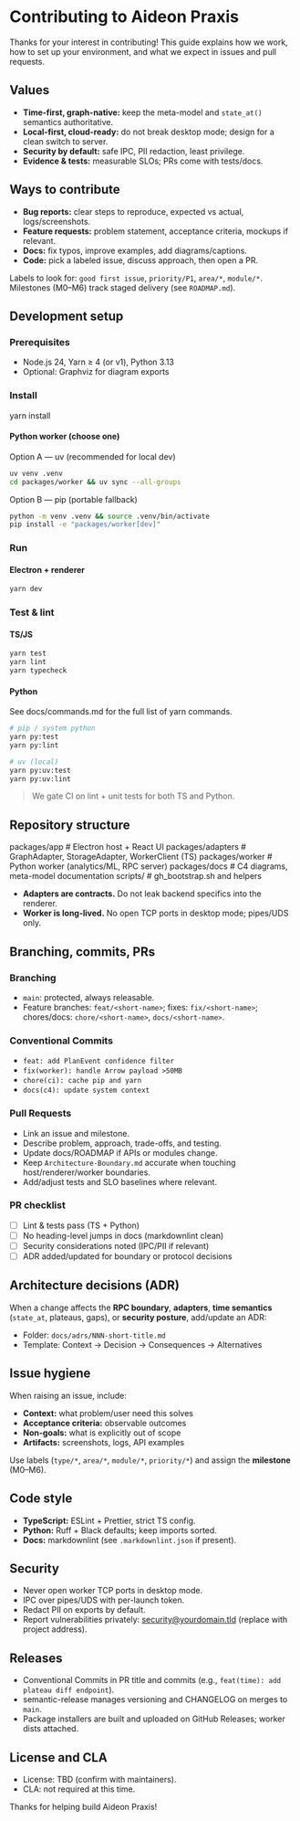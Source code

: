 # Contributing to Aideon Praxis

Thanks for your interest in contributing! This guide explains how we work, how to set up your
environment, and what we expect in issues and pull requests.

## Values

- **Time-first, graph-native:** keep the meta-model and `state_at()` semantics authoritative.
- **Local-first, cloud-ready:** do not break desktop mode; design for a clean switch to server.
- **Security by default:** safe IPC, PII redaction, least privilege.
- **Evidence & tests:** measurable SLOs; PRs come with tests/docs.

## Ways to contribute

- **Bug reports:** clear steps to reproduce, expected vs actual, logs/screenshots.
- **Feature requests:** problem statement, acceptance criteria, mockups if relevant.
- **Docs:** fix typos, improve examples, add diagrams/captions.
- **Code:** pick a labeled issue, discuss approach, then open a PR.

Labels to look for: `good first issue`, `priority/P1`, `area/*`, `module/*`. Milestones (M0–M6)
track staged delivery (see `ROADMAP.md`).

## Development setup

### Prerequisites

- Node.js 24, Yarn ≥ 4 (or v1), Python 3.13
- Optional: Graphviz for diagram exports

### Install

yarn install

#### Python worker (choose one)

Option A — uv (recommended for local dev)

```bash
uv venv .venv
cd packages/worker && uv sync --all-groups
```

Option B — pip (portable fallback)

```bash
python -m venv .venv && source .venv/bin/activate
pip install -e "packages/worker[dev]"
```

### Run

#### Electron + renderer

```bash
yarn dev
```

### Test & lint

#### TS/JS

```bash
yarn test
yarn lint
yarn typecheck
```

#### Python

See docs/commands.md for the full list of yarn commands.

```bash
# pip / system python
yarn py:test
yarn py:lint

# uv (local)
yarn py:uv:test
yarn py:uv:lint
```

> We gate CI on lint + unit tests for both TS and Python.

## Repository structure

packages/app # Electron host + React UI packages/adapters # GraphAdapter, StorageAdapter,
WorkerClient (TS) packages/worker # Python worker (analytics/ML, RPC server) packages/docs # C4
diagrams, meta-model documentation scripts/ # gh_bootstrap.sh and helpers

- **Adapters are contracts.** Do not leak backend specifics into the renderer.
- **Worker is long-lived.** No open TCP ports in desktop mode; pipes/UDS only.

## Branching, commits, PRs

### Branching

- `main`: protected, always releasable.
- Feature branches: `feat/<short-name>`; fixes: `fix/<short-name>`; chores/docs:
  `chore/<short-name>`, `docs/<short-name>`.

### Conventional Commits

- `feat: add PlanEvent confidence filter`
- `fix(worker): handle Arrow payload >50MB`
- `chore(ci): cache pip and yarn`
- `docs(c4): update system context`

### Pull Requests

- Link an issue and milestone.
- Describe problem, approach, trade-offs, and testing.
- Update docs/ROADMAP if APIs or modules change.
- Keep `Architecture-Boundary.md` accurate when touching host/renderer/worker boundaries.
- Add/adjust tests and SLO baselines where relevant.

### PR checklist

- [ ] Lint & tests pass (TS + Python)
- [ ] No heading-level jumps in docs (markdownlint clean)
- [ ] Security considerations noted (IPC/PII if relevant)
- [ ] ADR added/updated for boundary or protocol decisions

## Architecture decisions (ADR)

When a change affects the **RPC boundary**, **adapters**, **time semantics** (`state_at`, plateaus,
gaps), or **security posture**, add/update an ADR:

- Folder: `docs/adrs/NNN-short-title.md`
- Template: Context → Decision → Consequences → Alternatives

## Issue hygiene

When raising an issue, include:

- **Context:** what problem/user need this solves
- **Acceptance criteria:** observable outcomes
- **Non-goals:** what is explicitly out of scope
- **Artifacts:** screenshots, logs, API examples

Use labels (`type/*`, `area/*`, `module/*`, `priority/*`) and assign the **milestone** (M0–M6).

## Code style

- **TypeScript:** ESLint + Prettier, strict TS config.
- **Python:** Ruff + Black defaults; keep imports sorted.
- **Docs:** markdownlint (see `.markdownlint.json` if present).

## Security

- Never open worker TCP ports in desktop mode.
- IPC over pipes/UDS with per-launch token.
- Redact PII on exports by default.
- Report vulnerabilities privately: <security@yourdomain.tld> (replace with project address).

## Releases

- Conventional Commits in PR title and commits (e.g., `feat(time): add plateau diff endpoint`).
- semantic-release manages versioning and CHANGELOG on merges to `main`.
- Package installers are built and uploaded on GitHub Releases; worker dists attached.

## License and CLA

- License: TBD (confirm with maintainers).
- CLA: not required at this time.

Thanks for helping build Aideon Praxis!
